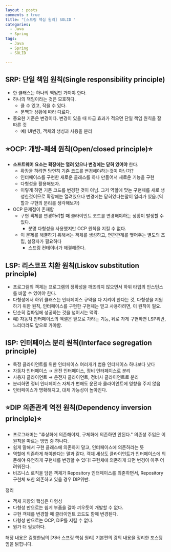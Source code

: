 ```yaml
---
layout : posts
comments : true
title: "[스프링 핵심 원리] SOLID "
categories:
  - Java
  - Spring
tags:
  - Java
  - Spring
  - SOLID

---
```


## SRP: 단일 책임 원칙(Single responsibility principle)

- 한 클래스는 하나의 책임만 가져야 한다.
- 하나의 책임이라는 것은 모호하다.
    - 클 수 있고, 작을 수 있다.
    - 문맥과 상황에 따라 다르다.
- 중요한 기준은 변경이다. 변경이 있을 때 파급 효과가 적으면 단일 책임 원칙을 잘 따른 것
    - 예) UI변경, 객체의 생성과 사용을 분리

## ⭐️OCP: 개방-폐쇄 원칙(Open/closed principle)⭐️

- **소프트웨어 요소는 확장에는 열려 있으나 변경에는 닫혀 있어야** 한다.
    - 확장을 하려면 당연히 기존 코드를 변경해야하는것이 아닌가?
    - 인터페이스를 구현한 새로운 클래스를 하나 만들어서 새로운 기능을 구현
    - 다형성을 활용해보자.
    - 이렇게 하면 기존 코드를 변경한 것이 아님. 그저 역할에 맞는 구현체를 새로 생성한것이므로 확장에는 열려있으나 변경에는 닫혀있다는말이 일리가 있음.(역할과 구현의 분리를 생각해보자)
- OCP 문제점이 존재함
    - 구현 객체를 변경하려할 때 클라이언트 코드를 변경해야하는 상황이 발생할 수 있다.
        - 분명 다형성을 사용했지만 OCP 원칙을 지킬 수 없다.
    - 이 문제를 해결하기 위해서는 객체를 생성하고, 연관관계를 맺어주는 별도의 조립, 설정자가 필요하다
        - 스프링 컨테이너가 해결해준다.

## LSP: 리스코프 치환 원칙(Liskov substitution principle)

- 프로그램의 객체는 프로그램의 정확성을 깨뜨리지 않으면서 하위 타입의 인스턴스를 바꿀 수 있어야 한다.
- 다형성에서 하위 클래스는 인터페이스 규약을 다 지켜야 한다는 것, 다형성을 지원하기 위한 원칙, 인터페이스를 구현한 구현체는 믿고 사용하려면, 이 원칙이 필요.
- 단순히 컴파일에 성공하는 것을 넘어서는 맥락.
- 예) 자동차 인터페이스의 엑셀은 앞으로 가라는 기능, 뒤로 가게 구현하면 LSP위반, 느리더라도 앞으로 가야함.

## ISP: 인터페이스 분리 원칙(Interface segregation principle)

- 특정 클라이언트를 위한 인터페이스 여러개가 범용 인터페이스 하나보다 낫다
- 자동차 인터페이스 → 운전 인터페이스, 정비 인터페이스로 분리
- 사용자 클라이언트 → 운전자 클라이언트, 정비사 클라이언트로 분리
- 분리하면 정비 인터페이스 자체가 변해도 운전자 클라이언트에 영향을 주지 않음
- 인터페이스가 명확해지고, 대체 가능성이 높아진다.

## ⭐️DIP 의존관계 역전 원칙(Dependency inversion principle)⭐️

- 프로그래머는 "추상화에 의존해야지, 구체화에 의존하면 안된다." 의존성 주입은 이 원칙을 따르는 방법 중 하나다.
- 쉽게 말해서 구현 클래스에 의존하지 말고, 인터페이스에 의존하라는 뜻
- 역할에 의존하게 해야한다는 말과 같다. 객체 세상도 클라이언트가 인터페이스에 의존해야 유연하게 구현체를 변경할 수 있다! 구현체에 의존하게 되면 변경이 아주 어려워진다.
- 비즈니스 로직을 담은 객체가 Repository 인터페이스를 의존하면서, Repository 구현체 또한 의존하고 있을 경우 DIP위반.

정리

- 객체 지향의 핵심은 다형성
- 다형성 만으로는 쉽게 부품을 갈아 끼우듯이 개발할 수 없다.
- 구현 객체를 변경할 때 클라이언트 코드도 함께 변경된다.
- 다형성 만으로는 OCP, DIP를 지킬 수 없다.
- 뭔가 더 필요하다.

해당 내용은 김영한님의 [자바 스프링 핵심 원리] 기본편의 강의 내용을 정리한 포스팅임을 밝힙니다.
